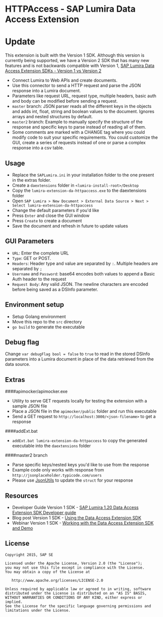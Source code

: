 HTTPAccess - SAP Lumira Data Access Extension
=================================================

Update
=======
This extension is built with the Version 1 SDK. Although this version is currently being supported, we have a Version 2 SDK that has many new features and is not backwards compatible with Version 1, [SAP Lumira Data Access Extension SDKs - Version 1 vs Version 2](http://scn.sap.com/community/lumira/blog/2015/12/02/sap-lumira-data-access-extension-sdks--version-1-vs-version-2)

* Connect Lumira to Web APIs and create documents.
* Use this connector to send a HTTP request and parse the JSON response into a Lumira document. 
* Parameters like request URL, request type, multiple headers, basic auth and body can be modified before sending a request.
* `master` branch: JSON parser reads all the different keys in the objects and adds int, float, string and boolean values to the document. Ignores arrays and nested structures by default. 
* `master2` branch: Example to manually specify the structure of the response and specific keys to parse instead of reading all of them.
* Some comments are marked with a CHANGE tag where you could modify code to suit your specific requirements. You could customize the GUI, create a series of requests instead of one or parse a complex response into a csv table.

Usage
-------
* Replace the `SAPLumira.ini` in your installation folder to the one present in the extras folder.
* Create a `daextensions` folder in `<lumira-install-root>/Desktop`
* Copy the `lumira-extension-da-httpaccess.exe` to the daextensions folder
* Open `SAP Lumira > New Document > External Data Source > Next > Select lumira-extension-da-httpaccess`
* Change the default parameters if you'd like
* Press `Enter` and close the GUI window
* Press `Create` to create a document
* Save the document and refresh in future to update values

GUI Parameters
--------
* `URL`: Enter the complete URL
* `Type`: GET or POST.
* `Headers`: Header type and value are separated by `:`. Multiple headers are separated by `;`
* `Username` and `Password`: base64 encodes both values to append a Basic Auth header to the request
* `Request Body`: Any valid JSON. The newline characters are encoded before being saved as a DSInfo parameter. 

Environment setup
-------------------
* Setup Golang environment
* Move this repo to the `src` directory
* `go build` to generate the executable

Debug flag
-----------
Change `var debugFlag bool = false` to `true` to read in the stored DSInfo parameters into a Lumira document in place of the data retrieved from the data source.

Extras
-------
####apimocker/apimocker.exe
* Utility to serve GET requests locally for testing the extension with a sample JSON file
* Place a JSON file in the `apimocker/public` folder and run this executable
* Send a GET request to `http://localhost:3000/<json-filename>` to get a response

####addExt.bat
* `addExt.bat lumira-extension-da-httpaccess` to copy the generated executable into the `daextensions` folder

####master2 branch
* Parse specific keys/nested keys you'd like to use from the response
* Example code only works with response from `http://jsonplaceholder.typicode.com/users`
* Please use [JsonUtils](https://github.com/bashtian/jsonutils) to update the `struct` for your response

Resources
-----------
* Developer Guide Version 1 SDK - [SAP Lumira 1.20 Data Access Extension SDK Developer guide](http://help.sap.com/businessobject/product_guides/vi01/en/lum_120_dae_dev_en.pdf)
* Blog post Version 1 SDK - [Using the Data Access Extension SDK](http://scn.sap.com/community/lumira/blog/2014/10/14/using-the-data-access-extension-sdk--sap-lumira)
* Webinar Version 1 SDK - [Working with the Data Access Extension SDK and Demo](https://www.youtube.com/watch?v=oaUdztW5lKc)


License
---------

    Copyright 2015, SAP SE

    Licensed under the Apache License, Version 2.0 (the "License");
    you may not use this file except in compliance with the License.
    You may obtain a copy of the License at

       http://www.apache.org/licenses/LICENSE-2.0

    Unless required by applicable law or agreed to in writing, software
    distributed under the License is distributed on an "AS IS" BASIS,
    WITHOUT WARRANTIES OR CONDITIONS OF ANY KIND, either express or implied.
    See the License for the specific language governing permissions and
    limitations under the License.

 [1]: https://github.com/SAP/lumira-extension-da-httpaccess
